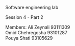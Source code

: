 Software engineering lab

Session 4 - Part 2

Members:
Ali Zeynali 93111309 \
Omid Chehregosha 93101287 \
Pouya Shati 93105629

